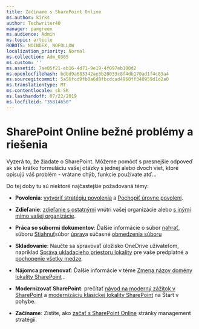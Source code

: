 ```yaml
---
title: Začíname s SharePoint Online
ms.author: kirks
author: Techwriter40
manager: pamgreen
ms.audience: Admin
ms.topic: article
ROBOTS: NOINDEX, NOFOLLOW
localization_priority: Normal
ms.collection: Adm_O365
ms.custom: ''
ms.assetid: 7ae05f21-eb16-4d71-9e19-4f097eb100d2
ms.openlocfilehash: bdbd9a683342ae3b20033c8f4db170ad1f4c83a4
ms.sourcegitcommit: 5a56fcd9fb0a6d8fbcdcad4960ff340959d1d2a0
ms.translationtype: MT
ms.contentlocale: sk-SK
ms.lasthandoff: 07/22/2019
ms.locfileid: "35814650"
---
```

# <a name="sharepoint-online-common-issues-and-resolutions"></a>SharePoint Online bežné problémy a riešenia

Vyzerá to, že žiadate o SharePoint. Môžeme pomôcť s presnejšie odpoveď ak ste krátko formuláciu vašej otázky s jednej alebo dvoch viet, ktoré opisujú váš problém - vrátane chýb, funkcie používate atď... 

Do tej doby tu sú niektoré najčastejšie požadovaná témy:





- **Povolenia**: [vytvoriť stratégiu povolenia](https://docs.microsoft.com/sharepoint/default-sharepoint-groups) a [Pochopiť úrovne povolení](https://docs.microsoft.com/sharepoint/understanding-permission-levels).

- **Zdieľanie**: [zdieľanie s ostatnými](https://docs.microsoft.com/sharepoint/default-sharepoint-groups) vnútri vašej organizácie alebo [s inými mimo vašej organizácie](https://docs.microsoft.com/sharepoint/external-sharing-overview).

- **Práca so súbormi dokumentov**: Ďalšie informácie o súbor [nahrať](https://support.office.com/article/Upload-a-folder-or-files-to-a-document-library-eb18fcba-c953-4d45-8d90-8da66edeacdb), súboru [Stiahnuť](https://support.office.com/article/Download-files-and-folders-from-OneDrive-or-SharePoint-5c7397b7-19c7-4893-84fe-d02e8fa5df05)súbor [úprav](https://support.office.com/article/Edit-a-document-in-a-document-library-02d8497f-1c13-4114-949a-b8466f639b07)a súčasné [obmedzenia súboru](https://support.office.com/article/invalid-file-names-and-file-types-in-onedrive-onedrive-for-business-and-sharepoint-64883a5d-228e-48f5-b3d2-eb39e07630fa?ui=en-US&amp;rs=en-US&amp;ad=US)

- **Skladovanie**: Naučte sa spravovať úložisko OneDrive užívateľom</a>, napríklad [Správa ukladacieho priestoru lokality](https://docs.microsoft.com/sharepoint/manage-site-collection-storage-limits) pre vaše predplatné a [pochopenie všetky medze](https://docs.microsoft.com/office365/servicedescriptions/sharepoint-online-service-description/sharepoint-online-limits).

- **Nájomca premenovať**: Ďalšie informácie v téme [Zmena názov domény lokality SharePoint](https://docs.microsoft.com/sharepoint/change-your-sharepoint-domain-name) .

- **Modernizovať SharePoint**: prečítať [návod na moderný zážitok v SharePoint](https://docs.microsoft.com/sharepoint/guide-to-sharepoint-modern-experience) a [modernizáciu klasickej lokality SharePoint](https://docs.microsoft.com/sharepoint/dev/transform/modernize-classic-sites) na Štart v pohybe.

- **Začíname**: Zistite, ako [začať s SharePoint Online](https://docs.microsoft.com/sharepoint/introduction) stránky management stratégií.